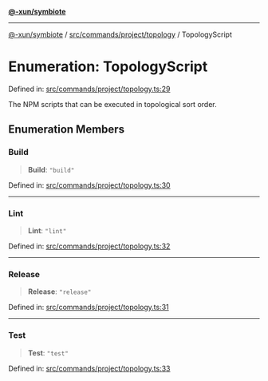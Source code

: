 [**@-xun/symbiote**](../../../../../README.md)

***

[@-xun/symbiote](../../../../../README.md) / [src/commands/project/topology](../README.md) / TopologyScript

# Enumeration: TopologyScript

Defined in: [src/commands/project/topology.ts:29](https://github.com/Xunnamius/symbiote/blob/0557e914d494aeba06238075ebcfa60296d71fba/src/commands/project/topology.ts#L29)

The NPM scripts that can be executed in topological sort order.

## Enumeration Members

### Build

> **Build**: `"build"`

Defined in: [src/commands/project/topology.ts:30](https://github.com/Xunnamius/symbiote/blob/0557e914d494aeba06238075ebcfa60296d71fba/src/commands/project/topology.ts#L30)

***

### Lint

> **Lint**: `"lint"`

Defined in: [src/commands/project/topology.ts:32](https://github.com/Xunnamius/symbiote/blob/0557e914d494aeba06238075ebcfa60296d71fba/src/commands/project/topology.ts#L32)

***

### Release

> **Release**: `"release"`

Defined in: [src/commands/project/topology.ts:31](https://github.com/Xunnamius/symbiote/blob/0557e914d494aeba06238075ebcfa60296d71fba/src/commands/project/topology.ts#L31)

***

### Test

> **Test**: `"test"`

Defined in: [src/commands/project/topology.ts:33](https://github.com/Xunnamius/symbiote/blob/0557e914d494aeba06238075ebcfa60296d71fba/src/commands/project/topology.ts#L33)
